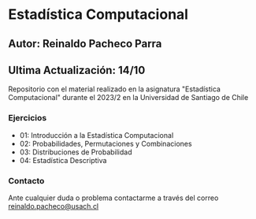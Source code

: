 
# Estadística Computacional

## Autor: Reinaldo Pacheco Parra
## Ultima Actualización: 14/10

Repositorio con el material realizado en la asignatura "Estadística Computacional" durante el 2023/2 en la Universidad de Santiago de Chile

### Ejercicios

- 01: Introducción a la Estadística Computacional
- 02: Probabilidades, Permutaciones y Combinaciones
- 03: Distribuciones de Probabilidad
- 04: Estadística Descriptiva

### Contacto
Ante cualquier duda o problema contactarme a través del correo reinaldo.pacheco@usach.cl
